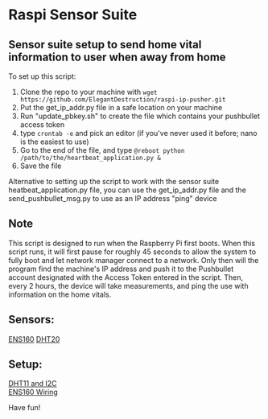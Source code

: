 # Raspi Sensor Suite
## Sensor suite setup to send home vital information to user when away from home

To set up this script:
1. Clone the repo to your machine with `wget https://github.com/ElegantDestruction/raspi-ip-pusher.git`
2. Put the get\_ip\_addr.py file in a safe location on your machine
3. Run "update_pbkey.sh" to create the file which contains your pushbullet access token
3. type `crontab -e` and pick an editor (if you've never used it before; nano is the easiest to use)
4. Go to the end of the file, and type `@reboot python /path/to/the/heartbeat_application.py &`
5. Save the file

Alternative to setting up the script to work with the sensor suite heatbeat_application.py file, you can use the get_ip_addr.py file and the send_pushbullet_msg.py to use as an IP address "ping" device

## Note
This script is designed to run when the Raspberry Pi first boots. When this script runs, it will first pause for roughly 45 seconds to allow the system to fully boot and let network manager connect to a network. Only then will the program find the machine's IP address and push it to the Pushbullet account designated with the Access Token entered in the script. Then, every 2 hours, the device will take measurements, and ping the use with information on the home vitals. 

## Sensors:  
[ENS160](https://www.sciosense.com/products/environmental-sensors/ens160-digital-multi-gas-sensor/) 
[DHT20](https://www.adafruit.com/product/5183)  

## Setup:  
[DHT11 and I2C](https://learn.adafruit.com/adafruits-raspberry-pi-lesson-4-gpio-setup/configuring-i2c)  
[ENS160 Wiring](https://learn.adafruit.com/adafruit-ens160-mox-gas-sensor/pinouts)

Have fun!
